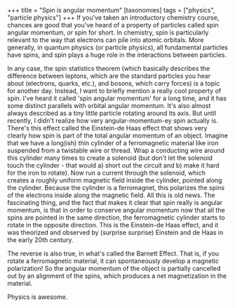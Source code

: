 +++
title = "Spin is angular momentum"
[taxonomies]
tags = ["physics", "particle physics"]
+++
If you've taken an introductory chemistry course, chances are good that
you've heard of a property of particles called spin angular momentum, or
spin for short. In chemistry, spin is particularly relevant to the way that
electrons can pile into atomic orbitals. More generally, in quantum physics
(or particle physics), all fundamental particles have spins, and spin plays
a huge role in the interactions between particles.

In any case, the spin statistics theorem (which basically describes the
difference between leptons, which are the standard particles you hear about
(electrons, quarks, etc.), and bosons, which carry forces) is a topic for
another day. Instead, I want to briefly mention a really cool property of
spin. I've heard it called 'spin angular momentum' for a long time, and it
has some distinct parallels with orbital angular momentum. It's also almost
always described as a tiny little particle rotating around its axis. But
until recently, I didn't realize how very angular-momentum-ey spin actually
is. There's this effect called the Einstein-de Haas effect that shows very
clearly how spin is part of the total angular momentum of an object.
Imagine that we have a long(ish) thin cylinder of a ferromagnetic material
like iron suspended from a twistable wire or thread. Wrap a conducting wire
around this cylinder many times to create a solenoid (but don't let the
solenoid touch the cylinder - that would a) short out the circuit and b)
make it hard for the iron to rotate). Now run a current through the
solenoid, which creates a roughly uniform magnetic field inside the
cylinder, pointed along the cylinder. Because the cylinder is a
ferromagnet, this polarizes the spins of the electrons inside along the
magnetic field. All this is old news. The fascinating thing, and the fact
that makes it clear that spin really is angular momentum, is that in order
to conserve angular momentum now that all the spins are pointed in the same
direction, the ferromagnetic cylinder starts to rotate in the opposite
direction. This is the Einstein-de Haas effect, and it was theorized and
observed by (surprise surprise) Einstein and de Haas in the early 20th
century.

The reverse is also true, in what's called the Barnett Effect. That is, if
you rotate a ferromagnetic material, it can spontaneously develop a
magnetic polarization! So the angular momentum of the object is partially
cancelled out by an alignment of the spins, which produces a net
magnetization in the material.

Physics is awesome.
